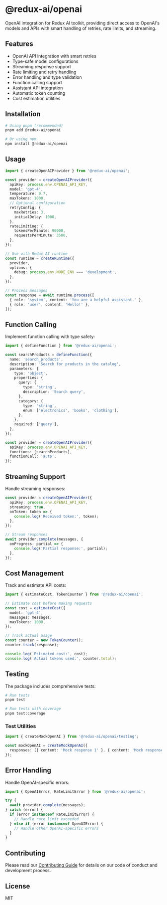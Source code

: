 # @redux-ai/openai

OpenAI integration for Redux AI toolkit, providing direct access to OpenAI's models and APIs with smart handling of retries, rate limits, and streaming.

## Features

- OpenAI API integration with smart retries
- Type-safe model configurations
- Streaming response support
- Rate limiting and retry handling
- Error handling and type validation
- Function calling support
- Assistant API integration
- Automatic token counting
- Cost estimation utilities

## Installation

```bash
# Using pnpm (recommended)
pnpm add @redux-ai/openai

# Or using npm
npm install @redux-ai/openai
```

## Usage

```typescript
import { createOpenAIProvider } from '@redux-ai/openai';

const provider = createOpenAIProvider({
  apiKey: process.env.OPENAI_API_KEY,
  model: 'gpt-4',
  temperature: 0.7,
  maxTokens: 1000,
  // Optional configuration
  retryConfig: {
    maxRetries: 3,
    initialDelay: 1000,
  },
  rateLimiting: {
    tokensPerMinute: 90000,
    requestsPerMinute: 3500,
  },
});

// Use with Redux AI runtime
const runtime = createRuntime({
  provider,
  options: {
    debug: process.env.NODE_ENV === 'development',
  },
});

// Process messages
const response = await runtime.process([
  { role: 'system', content: 'You are a helpful assistant.' },
  { role: 'user', content: 'Hello!' },
]);
```

## Function Calling

Implement function calling with type safety:

```typescript
import { defineFunction } from '@redux-ai/openai';

const searchProducts = defineFunction({
  name: 'search_products',
  description: 'Search for products in the catalog',
  parameters: {
    type: 'object',
    properties: {
      query: {
        type: 'string',
        description: 'Search query',
      },
      category: {
        type: 'string',
        enum: ['electronics', 'books', 'clothing'],
      },
    },
    required: ['query'],
  },
});

const provider = createOpenAIProvider({
  apiKey: process.env.OPENAI_API_KEY,
  functions: [searchProducts],
  functionCall: 'auto',
});
```

## Streaming Support

Handle streaming responses:

```typescript
const provider = createOpenAIProvider({
  apiKey: process.env.OPENAI_API_KEY,
  streaming: true,
  onToken: token => {
    console.log('Received token:', token);
  },
});

// Stream responses
await provider.complete(messages, {
  onProgress: partial => {
    console.log('Partial response:', partial);
  },
});
```

## Cost Management

Track and estimate API costs:

```typescript
import { estimateCost, TokenCounter } from '@redux-ai/openai';

// Estimate cost before making requests
const cost = estimateCost({
  model: 'gpt-4',
  messages: messages,
  maxTokens: 1000,
});

// Track actual usage
const counter = new TokenCounter();
counter.track(response);

console.log('Estimated cost:', cost);
console.log('Actual tokens used:', counter.total);
```

## Testing

The package includes comprehensive tests:

```bash
# Run tests
pnpm test

# Run tests with coverage
pnpm test:coverage
```

### Test Utilities

```typescript
import { createMockOpenAI } from '@redux-ai/openai/testing';

const mockOpenAI = createMockOpenAI({
  responses: [{ content: 'Mock response 1' }, { content: 'Mock response 2' }],
});
```

## Error Handling

Handle OpenAI-specific errors:

```typescript
import { OpenAIError, RateLimitError } from '@redux-ai/openai';

try {
  await provider.complete(messages);
} catch (error) {
  if (error instanceof RateLimitError) {
    // Handle rate limit exceeded
  } else if (error instanceof OpenAIError) {
    // Handle other OpenAI-specific errors
  }
}
```

## Contributing

Please read our [Contributing Guide](../../CONTRIBUTING.md) for details on our code of conduct and development process.

## License

MIT

